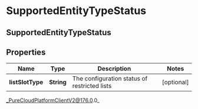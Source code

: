 # SupportedEntityTypeStatus

## SupportedEntityTypeStatus

## Properties

|Name | Type | Description | Notes|
|------------ | ------------- | ------------- | -------------|
| **listSlotType** | **String** | The configuration status of restricted lists | [optional] |



_PureCloudPlatformClientV2@176.0.0_
